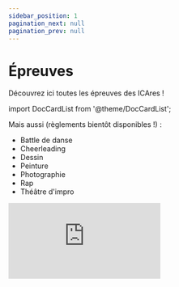 ```yaml
---
sidebar_position: 1
pagination_next: null
pagination_prev: null
---
```



# Épreuves

Découvrez ici toutes les épreuves des ICAres !

import DocCardList from '@theme/DocCardList';

<DocCardList className='hide-icons' />

Mais aussi (règlements bientôt disponibles !) :
* Battle de danse
* Cheerleading
* Dessin
* Peinture
* Photographie
* Rap
* Théâtre d'impro

<iframe
    src="https://www.facebook.com/plugins/video.php?height=314&href=https%3A%2F%2Fwww.facebook.com%2FInterCentralesdesArts%2Fvideos%2F1442171996280158%2F&show_text=false&width=560&t=0"
    style={{
      border: 'none',
      overflow: 'hidden',
      width: '100%',
      aspectRatio: '16/9',
      maxWidth: '1080px',
      background: 'linear-gradient(#962d7e, #6e2261)'
    }}
    scrolling="no" frameborder="0" allowfullscreen="true"
    allow="autoplay; clipboard-write; encrypted-media; picture-in-picture; web-share"
    allowFullScreen="true">
</iframe>
